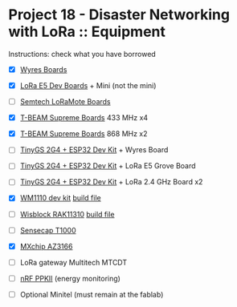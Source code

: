 # Project 18 - Disaster Networking with LoRa :: Equipment

Instructions: check what you have borrowed

* [x] [Wyres Boards](https://github.com/CampusIoT/RIOT-wyres/blob/main/tutoriel/README.md)
* [x] [LoRa E5 Dev Boards](https://wiki.seeedstudio.com/LoRa_E5_Dev_Board/) + Mini (not the mini)
* [ ] [Semtech LoRaMote Boards](https://github.com/CampusIoT/tutorial/blob/master/im880a/loramac-node.md)
* [x] [T-BEAM Supreme Boards](https://meshtastic.org/docs/hardware/devices/lilygo/tbeam/?t-beam=supreme) 433 MHz x4
* [x] [T-BEAM Supreme Boards](https://meshtastic.org/docs/hardware/devices/lilygo/tbeam/?t-beam=supreme) 868 MHz x2
* [ ] [TinyGS 2G4 + ESP32 Dev Kit](https://github.com/thingsat/tinygs_2g4station) + Wyres Board
* [ ] [TinyGS 2G4 + ESP32 Dev Kit](https://github.com/thingsat/tinygs_2g4station) + LoRa E5 Grove Board
* [ ] [TinyGS 2G4 + ESP32 Dev Kit](https://github.com/thingsat/tinygs_2g4station) + LoRa 2.4 GHz Board x2
* [x] [WM1110 dev kit](https://meshtastic.org/docs/hardware/devices/seeed-studio/wm1110/) [build file](https://github.com/meshtastic/firmware/blob/master/boards/wio-tracker-wm1110.json)
* [ ] [Wisblock RAK11310](https://store.rakwireless.com/products/rak11310-wisblock-lpwan-module) [build file](https://github.com/meshtastic/firmware/blob/master/boards/wiscore_rak11300.json)
* [ ] [Sensecap T1000](https://www.seeedstudio.com/sensecap-t1000-tracker)
* [x] [MXchip AZ3166](https://github.com/CampusIoT/tutorial/tree/master/mxchip-az3166)
* [ ] LoRa gateway Multitech MTCDT
* [ ] [nRF PPKII](https://github.com/CampusIoT/tutorial/tree/master/nrf-ppk2#readme) (energy monitoring)
* [ ] Optional Minitel (must remain at the fablab)

